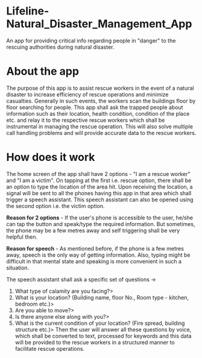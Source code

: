 # Lifeline-Natural_Disaster_Management_App
An app for providing critical info regarding people in "danger" to the rescuing authorities during natural disaster. 

# About the app
The purpose of this app is to assist rescue workers in the event of a natural disaster to increase efficiency of rescue operations and minimize casualties. Generally in such events, the workers scan the buildings floor by floor searching for people. This app shall ask the trapped people about information such as their location, health condition, condition of the place etc. and relay it to the respective rescue workers which shall be instrumental in managing the rescue operation. This will also solve multiple call handling problems and will provide accurate data to the rescue workers.

# How does it work 
The home screen of the app shall have 2 options - "I am a rescue worker" and "I am a victim". On tapping at the first i.e. rescue option, there shall be an option to type the location of the area hit. Upon receiving the location, a signal will be sent to all the phones having this app in that area which shall trigger a speech assistant. This speech assistant can also be opened using the second option i.e. the victim option. 

**Reason for 2 options** - If the user's phone is accessible to the user, he/she can tap the button and speak/type the required information. But sometimes, the phone may be a few metres away and self triggering shall be very helpful then. 

**Reason for speech** - As mentioned before, if the phone is a few metres away, speech is the only way of getting information. Also, typing might be difficult in that mental state and speaking is more convenient in such a situation.

The speech assistant shall ask a specific set of questions ->
1. What type of calamity are you facing?>
2. What is your location? (Building name, floor No., Room type - kitchen, bedroom etc.)>
3. Are you able to move?>
4. Is there anyone else along with you?>
5. What is the current condition of your location? (Fire spread, building structure etc.)>
Then the user will answer all these questions by voice, which shall be converted to text, processed for keywords and this data will be provided to the rescue workers in a structured manner to facilitate rescue operations.
